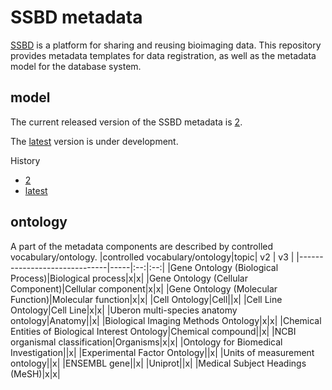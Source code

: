 # SSBD metadata

[SSBD](https://ssbd.riken.jp) is a platform for sharing and reusing bioimaging data. This repository provides metadata templates for data registration, as well as the metadata model for the database system.

## model

The current released version of the SSBD metadata is [2](https://github.com/openssbd/ssbd-metadata/tree/main/2).

The [latest](https://github.com/openssbd/ssbd-metadata/tree/main/latest) version is under development.

History
- [2](https://github.com/openssbd/ssbd-metadata/tree/main/2)
- [latest](https://github.com/openssbd/ssbd-metadata/tree/main/latest)

## ontology

A part of the metadata components are described by controlled vocabulary/ontology.
|controlled vocabulary/ontology|topic| v2 | v3 |
|------------------------------|-----|:--:|:--:|
|Gene Ontology (Biological Process)|Biological process|x|x|
|Gene Ontology (Cellular Component)|Cellular component|x|x|
|Gene Ontology (Molecular Function)|Molecular function|x|x|
|Cell Ontology|Cell||x|
|Cell Line Ontology|Cell Line|x|x|
|Uberon multi-species anatomy ontology|Anatomy||x|
|Biological Imaging Methods Ontology|x|x|
|Chemical Entities of Biological Interest Ontology|Chemical compound||x|
|NCBI organismal classification|Organisms|x|x|
|Ontology for Biomedical Investigation||x|
|Experimental Factor Ontology||x|
|Units of measurement ontology||x|
|ENSEMBL gene||x|
|Uniprot||x|
|Medical Subject Headings (MeSH)|x|x|
